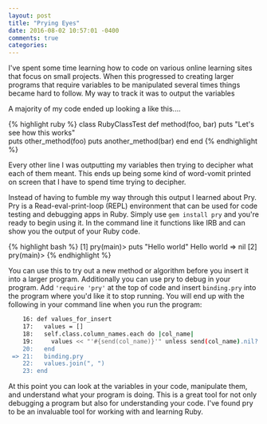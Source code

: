 ```yaml
---
layout: post
title: "Prying Eyes"
date: 2016-08-02 10:57:01 -0400
comments: true
categories:
---
```

I've spent some time learning how to code on various online learning sites that focus on small projects. When this progressed to creating larger programs that require variables to be manipulated several times things became hard to follow. My way to track it was to output the variables

A majority of my code ended up looking a like this....

{% highlight ruby %}
class RubyClassTest
  def method(foo, bar)
    puts "Let's see how this works"  
    puts other_method(foo)
    puts another_method(bar)
  end
end
{% endhighlight %}

Every other line I was outputting my variables then trying to decipher what each of them meant. This ends up being some kind of word-vomit printed on screen that I have to spend time trying to decipher.

Instead of having to fumble my way through this output I learned about Pry. Pry is a Read-eval-print-loop (REPL) environment that can be used for code testing and debugging apps in Ruby. Simply use `gem install pry` and you're ready to begin using it. In the command line it functions like IRB and can show you the output of your Ruby code.

{% highlight bash %}
[1] pry(main)> puts "Hello world"
Hello world
=> nil
[2] pry(main)>
{% endhighlight %}

You can use this to try out a new method or algorithm before you insert it into a larger program. Additionally you can use pry to debug in your program. Add `'require 'pry'` at the top of code and insert `binding.pry` into the program where you'd like it to stop running. You will end up with the following in your command line when you run the program:

```bash
    16: def values_for_insert
    17:   values = []
    18:   self.class.column_names.each do |col_name|
    19:     values << "'#{send(col_name)}'" unless send(col_name).nil?
    20:   end
 => 21:   binding.pry
    22:   values.join(", ")
    23: end
```

At this point you can look at the variables in your code, manipulate them, and understand what your program is doing. This is a great tool for not only debugging a program but also for understanding your code. I've found pry to be an invaluable tool for working with and learning Ruby.
